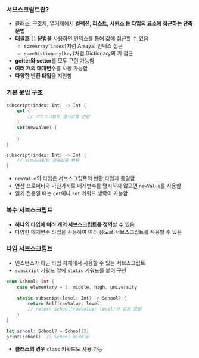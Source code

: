 ### 서브스크립트란?

- 클래스, 구조체, 열거체에서 **컬렉션, 리스트, 시퀀스 등 타입의 요소에 접근하는 단축 문법**
- **대괄호 `[]` 문법을** 사용하면 인덱스를 통해 값에 접근할 수 있음
    - `someArray[index]`처럼 Array의 인덱스 접근
    - `someDictionary[key]`처럼 Dictionary의 키 접근
- **getter와 setter**를 모두 구현 가능함
- **여러 개의 매개변수**를 사용 가능함
- **다양한 반환 타입**을 지원함

### 기본 문법 구조

```swift
subscript(index: Int) -> Int {
    get {
        // 서브스크립트 결괏값을 반환
    }
    set(newValue) { 
        
    }
}
```

```swift
subscript(index: Int) -> Int {
    // 서브스크립트 결괏값을 반환
}
```

- `newValue`의 타입은 서브스크립트의 반환 타입과 동일함
- 연산 프로퍼티와 마찬가지로 매개변수를 명시하지 않으면 `newValue`를 사용함
- 읽기 전용일 때는 `get`이나 `set` 키워드 생략이 가능함

### 복수 서브스크립트

- **하나의 타입에 여러 개의 서브스크립트를 정의**할 수 있음
- 다양한 매개변수 타입을 사용하여 여러 용도로 서브스크립트를 사용할 수 있음

### 타입 서브스크립트

- 인스턴스가 아닌 타입 자체에서 사용할 수 있는 서브스크립트
- `subscript` 키워드 앞에 `static` 키워드를 붙여 구현

```swift
enum School: Int {
    case elementary = 1, middle, high, university
    
    static subscript(level: Int) -> School? {
        return Self(rawValue: level)
        // return School(rawValue: level)과 같은 표현
    }
}

let school: School? = School[2]
print(school)  // School.middle
```

- **클래스의 경우** `class` 키워드도 사용 가능
